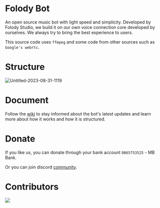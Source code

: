 # Folody Bot
An open source music bot with light speed and simplicity. Developed by Folody Studio, we build it on our own voice connection core developed by ourselves. We always try to bring the best experience to users.

This source code uses `ffmpeg` and some code from other sources such as `Google's webrtc`.
# Structure
![Untitled-2023-08-31-1119](https://github.com/Folody-Team/Folody-Bot/assets/81029660/921f2db2-8bb9-4b34-8db9-90703bafa5d6)

# Document
Follow the [wiki](https://github.com/Folody-Team/Folody-Bot/wiki) to stay informed about the bot's latest updates and learn more about how it works and how it is structured.

# Donate
If you like us, you can donate through your bank account `0865753525` - MB Bank.

Or you can join discord [community](https://discord.gg/AP6SHYkr29).

# Contributors
<a href="https://github.com/Folody-Team/Folody-Bot/graphs/contributors">
  <img src="https://contrib.rocks/image?repo=Folody-Team/Folody-Bot&max=100" />
</a>
